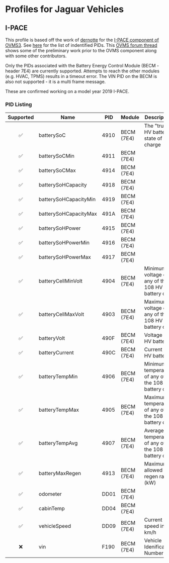 # Profiles for Jaguar Vehicles

## I-PACE

This profile is based off the work of [dernotte](https://github.com/dernotte) for the [I-PACE component of OVMS3](https://github.com/openvehicles/Open-Vehicle-Monitoring-System-3/tree/master/vehicle/OVMS.V3/components/vehicle_jaguaripace). See [here](https://github.com/openvehicles/Open-Vehicle-Monitoring-System-3/blob/master/vehicle/OVMS.V3/components/vehicle_jaguaripace/src/ipace_obd_pids.h) for the list of indentified PIDs. This [OVMS forum thread](https://www.openvehicles.com/node/2423) shows some of the preliminary work prior to the OVMS component along with some other contributors.

Only the PIDs associated with the Battery Energy Control Module (BECM - header 7E4) are currently supported. Attempts to reach the other modules (e.g. HVAC, TPMS) results in a timeout error. The VIN PID on the BECM is also not supported - it is a multi frame message.

These are confirmed working on a model year 2019 I-PACE.

### PID Listing

|Supported|Name|PID|Module|Description|Notes|
|:-------:|----|---|------|-----------|-----|
|✅|batterySoC|4910|BECM (7E4)| The "true" HV battery state of charge||
|✅|batterySoCMin|4911|BECM (7E4)|||
|✅|batterySoCMax|4914|BECM (7E4)|||
|✅|batterySoHCapacity|4918|BECM (7E4)|||
|✅|batterySoHCapacityMin|4919|BECM (7E4)|||
|✅|batterySoHCapacityMax|491A|BECM (7E4)|||
|✅|batterySoHPower|4915|BECM (7E4)|||
|✅|batterySoHPowerMin|4916|BECM (7E4)|||
|✅|batterySoHPowerMax|4917|BECM (7E4)|||
|✅|batteryCellMinVolt|4904|BECM (7E4)|Minimum voltage of any of the 108 HV battery cells||
|✅|batteryCellMaxVolt|4903|BECM (7E4)|Maximum voltage of any of the 108 HV battery cells||
|✅|batteryVolt|490F|BECM (7E4)|Voltage of HV battery||
|✅|batteryCurrent|490C|BECM (7E4)|Current of HV battery|Positive is discharging|
|✅|batteryTempMin|4906|BECM (7E4)|Minimum temperature of any of the 108 HV battery cells||
|✅|batteryTempMax|4905|BECM (7E4)|Maximum temperature of any of the 108 HV battery cells||
|✅|batteryTempAvg|4907|BECM (7E4)|Average temperature of any of the 108 HV battery cells||
|✅|batteryMaxRegen|4913|BECM (7E4)|Maximum allowed regen rate (kW)||
|✅|odometer|DD01|BECM (7E4)|||
|✅|cabinTemp|DD04|BECM (7E4)|||
|✅|vehicleSpeed|DD09|BECM (7E4)|Current speed in km/h||
|❌|vin|F190|BECM (7E4)|Vehicle Idenification Number|Multi frame message|
